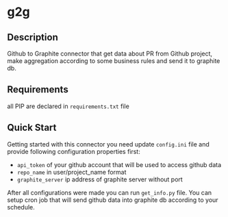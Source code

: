 # g2g
## Description
Github to Graphite connector that get data about PR from Github project, make aggregation according to some business rules and send it to graphite db.

## Requirements
all PIP are declared in `requirements.txt` file

## Quick Start

Getting started with this connector you need update `config.ini` file and provide following configuration properties first:

* `api_token` of your github account that will be used to access github data
* `repo_name` in user/project_name format
* `graphite_server` ip address of graphite server without port

After all configurations were made you can run `get_info.py` file.
You can setup cron job that will send github data into graphite db according to your schedule.